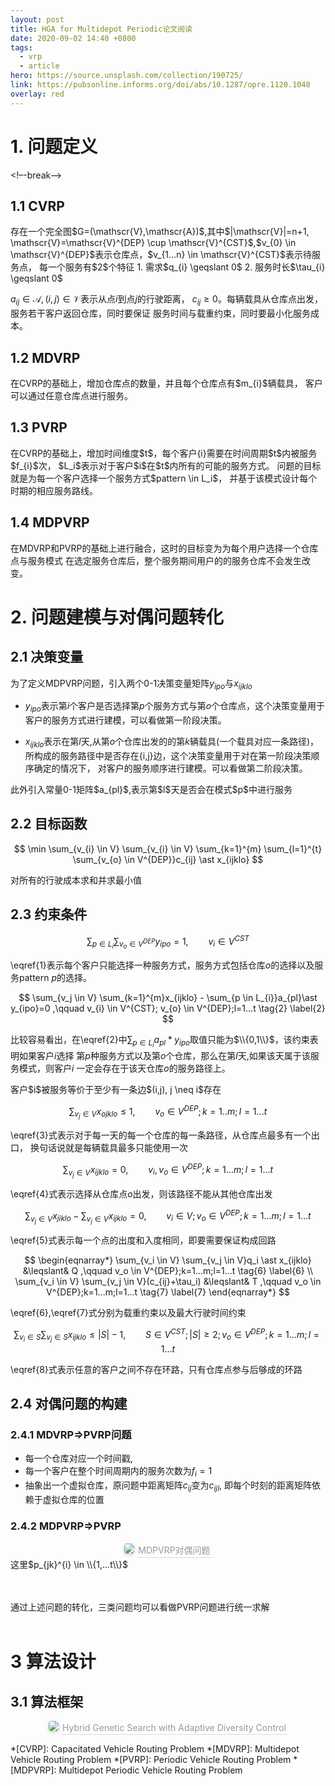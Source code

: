```yaml
---
layout: post
title: HGA for Multidepot Periodic论文阅读
date: 2020-09-02 14:40 +0800
tags:
  - vrp
  - article
hero: https://source.unsplash.com/collection/190725/
link: https://pubsonline.informs.org/doi/abs/10.1287/opre.1120.1048
overlay: red
---
```


<!--enable mathjax-->
<head>
    <script src="https://cdn.mathjax.org/mathjax/latest/MathJax.js?config=TeX-AMS-MML_HTMLorMML" type="text/javascript"></script>
    <script type="text/x-mathjax-config">
        MathJax.Hub.Config({
            tex2jax: {
            skipTags: ['script', 'noscript', 'style', 'textarea', 'pre'],
            inlineMath: [['$','$']]
            }
        });
    </script>
</head>


# 1. 问题定义
<!–-break-–>

## 1.1 CVRP

<div class="notice" markdown="1">
存在一个完全图$G=(\mathscr{V},\mathscr{A})$,其中$|\mathscr{V}|=n+1,
\mathscr{V}=\mathscr{V}^{DEP} \cup \mathscr{V}^{CST}$,$v_{0} \in
\mathscr{V}^{DEP}$表示仓库点，$v_{1...n} \in \mathscr{V}^{CST}$表示待服务点，
每一个服务有$2$个特征
1. 需求$q_{i} \geqslant 0$
2. 服务时长$\tau_{i} \geqslant 0$

$a_{ij} \in \mathscr{A}, (i,j) \in \mathscr{V}$表示从点$i$到点$j$的行驶距离，
$c_{ij} \geqslant 0$。每辆载具从仓库点出发，服务若干客户返回仓库，同时要保证
服务时间与载重约束，同时要最小化服务成本。
</div>

## 1.2 MDVRP

<div class="notice" markdown="1">
在CVRP的基础上，增加仓库点的数量，并且每个仓库点有$m_{i}$辆载具，
客户可以通过任意仓库点进行服务。
</div>

## 1.3 PVRP

<div class="notice" markdown="1">
在CVRP的基础上，增加时间维度$t$，每个客户{i}需要在时间周期$t$内被服务$f_{i}$次，
$L_i$表示对于客户$i$在$t$内所有的可能的服务方式。
问题的目标就是为每一个客户选择一个服务方式$pattern \in L_i$，
并基于该模式设计每个时期的相应服务路线。
</div>

## 1.4 MDPVRP

<div class="notice" markdown="1">
在MDVRP和PVRP的基础上进行融合，这时的目标变为为每个用户选择一个仓库点与服务模式
在选定服务仓库后，整个服务期间用户的的服务仓库不会发生改变。
</div>


# 2. 问题建模与对偶问题转化

## 2.1 决策变量

为了定义MDPVRP问题，引入两个0-1决策变量矩阵$y_{ipo}$与$x_{ijklo}$

- $y_{ipo}$表示第$i$个客户是否选择第$p$个服务方式与第$o$个仓库点，这个决策变量用于
  客户的服务方式进行建模，可以看做第一阶段决策。

- $x_{ijklo}$表示在第$l$天,从第$o$个仓库出发的的第$k$辆载具(一个载具对应一条路径)，
  所构成的服务路径中是否存在{i,j}边，这个决策变量用于对在第一阶段决策顺序确定的情况下，
  对客户的服务顺序进行建模。可以看做第二阶段决策。


<div class="notice" markdown="1">
此外引入常量0-1矩阵$a_{pl}$,表示第$l$天是否会在模式$p$中进行服务
</div>

## 2.2 目标函数

$$
\min \sum_{v_{i} \in V} \sum_{v_{i} \in V} \sum_{k=1}^{m} \sum_{l=1}^{t} \sum_{v_{o} \in V^{DEP}}c_{ij} \ast x_{ijklo}
$$

对所有的行驶成本求和并求最小值

## 2.3 约束条件

$$
\sum_{p \in L_{i}} \sum_{v_o \in V^{DEP}}y_{ipo}=1 ,\qquad v_{i} \in V^{CST} \tag{1} \label{1}
$$

\eqref{1}表示每个客户只能选择一种服务方式，服务方式包括仓库$o$的选择以及服务pattern  $p$的选择。

$$
\sum_{v_j \in V} \sum_{k=1}^{m}x_{ijklo} - \sum_{p \in L_{i}}a_{pl}\ast y_{ipo}=0 ,\qquad v_{i} \in V^{CST}; v_{o} \in V^{DEP};l=1...t \tag{2} \label{2}
$$

比较容易看出，在\eqref{2}中$\sum_{p \in L_{i}}a_{pl}\ast y_{ipo}$取值只能为$\\{0,1\\}$，该约束表明如果客户$i$选择
第$p$种服务方式以及第$o$个仓库，那么在第$l$天,如果该天属于该服务模式，则客户$i$
一定会存在于该天仓库$o$的服务路径上。

<div class="notice" markdown="1">
客户$i$被服务等价于至少有一条边$(i,j), j \neq i$存在
</div>

$$
\sum_{v_j \in V}x_{ojklo} \leqslant 1 ,\qquad v_o \in V^{DEP};k=1..m;l=1...t \tag{3} \label{3}
$$

\eqref{3}式表示对于每一天的每一个仓库的每一条路径，从仓库点最多有一个出口，
换句话说就是每辆载具最多只能使用一次

$$
\sum_{v_j \in V}x_{ijklo}=0 ,\qquad v_i,v_o \in V^{DEP}; k=1...m;l=1...t \tag{4} \label{4}
$$

\eqref{4}式表示选择从仓库点$o$出发，则该路径不能从其他仓库出发

$$
\sum_{v_j \in V}x_{jiklo} - \sum_{v_j \in V}x_{ijklo} = 0 ,\qquad v_i \in V;v_o \in V^{DEP};k=1...m;l=1...t \tag{5} \label{5}
$$

\eqref{5}式表示每一个点的出度和入度相同，即要需要保证构成回路

$$
\begin{eqnarray*}
\sum_{v_i \in V} \sum_{v_j \in V}q_i \ast x_{ijklo} &\leqslant& Q ,\qquad v_o \in V^{DEP};k=1...m;l=1...t \tag{6} \label{6}
\\
\sum_{v_i \in V} \sum_{v_j \in V}(c_{ij}+\tau_i) &\leqslant& T ,\qquad v_o \in V^{DEP};k=1...m;l=1...t \tag{7} \label{7}
\end{eqnarray*}
$$

\eqref{6},\eqref{7}式分别为载重约束以及最大行驶时间约束

$$
\sum_{v_i \in S} \sum_{v_j \in S}x_{ijklo} \leqslant \left | S \right | - 1 ,\qquad S \in V^{CST};\left | S \right | \geqslant 2;v_o \in V^{DEP};k=1...m;l=1...t \tag{8} \label{8}
$$

\eqref{8}式表示任意的客户之间不存在环路，只有仓库点参与后够成的环路


## 2.4 对偶问题的构建

### 2.4.1 MDVRP$\Rightarrow$PVRP问题

- 每一个仓库对应一个时间戳,
- 每一个客户在整个时间周期内的服务次数为$f_i=1$
- 抽象出一个虚拟仓库，原问题中距离矩阵$c_{ij}$变为$c_{ijl}$,
  即每个时刻的距离矩阵依赖于虚拟仓库的位置

### 2.4.2 MDPVRP$\Rightarrow$PVRP

<center>
    <img style="border-radius: 0.3125em;
    box-shadow: 0 2px 4px 0 rgba(34,36,38,.12),0 2px 10px 0 rgba(34,36,38,.08);"
    src="2020-09-02-MDPVRP/MDPVRP_dual.png">
    <div style="color:orange; border-bottom: 1px solid #d9d9d9;
    display: inline-block;
    color: #999999;
    padding: 2px;">MDPVRP对偶问题</div>
</center>

<div class="notice" markdown="1">
这里$p_{jk}^{i} \in \\{1,...t\\}$
</div>

<br><br>
通过上述问题的转化，三类问题均可以看做PVRP问题进行统一求解
<br><br>

# 3 算法设计

## 3.1 算法框架

<center>
    <img style="border-radius: 0.3125em;
    box-shadow: 0 2px 4px 0 rgba(34,36,38,.12),0 2px 10px 0 rgba(34,36,38,.08);"
    src="2020-09-02-MDPVRP/HGSADC.png">
    <div style="color:orange; border-bottom: 1px solid #d9d9d9;
    display: inline-block;
    color: #999999;
    padding: 2px;">Hybrid Genetic Search with Adaptive Diversity Control</div>
</center>


*[CVRP]: Capacitated Vehicle Routing Problem
*[MDVRP]: Multidepot Vehicle Routing Problem
*[PVRP]: Periodic Vehicle Routing Problem
*[MDPVRP]: Multidepot Periodic Vehicle Routing Problem
